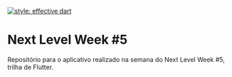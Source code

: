 [![style: effective dart](https://img.shields.io/badge/style-effective_dart-40c4ff.svg)](https://pub.dev/packages/effective_dart)

# Next Level Week #5
Repositório para o aplicativo realizado na semana do Next Level Week #5, trilha de Flutter.
